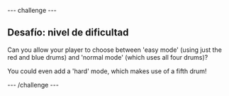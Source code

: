 \--- challenge \---

## Desafío: nivel de dificultad

Can you allow your player to choose between 'easy mode' (using just the red and blue drums) and 'normal mode' (which uses all four drums)?

You could even add a 'hard' mode, which makes use of a fifth drum!

\--- /challenge \---